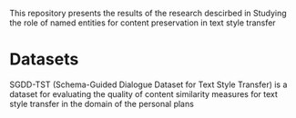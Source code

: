 This repository presents the results of the research descirbed in Studying the role of named entities for content preservation in text style transfer

# Datasets
SGDD-TST (Schema-Guided Dialogue Dataset for Text Style Transfer) is a dataset for evaluating the quality of content similarity measures for text style transfer in the domain of the personal plans

